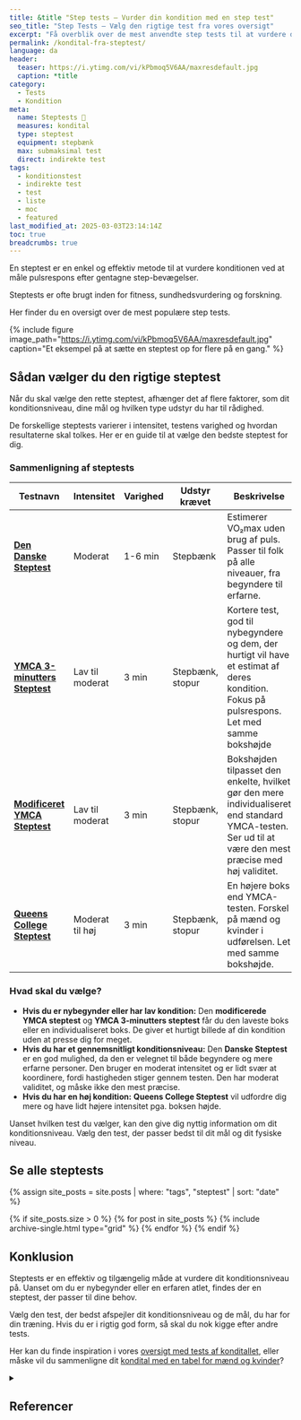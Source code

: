 ```yaml
---
title: &title "Step tests – Vurder din kondition med en step test"
seo_title: "Step Tests – Vælg den rigtige test fra vores oversigt"
excerpt: "Få overblik over de mest anvendte step tests til at vurdere din kondition og vælg den rigtige steptest for dig."
permalink: /kondital-fra-steptest/
language: da
header:
  teaser: https://i.ytimg.com/vi/kPbmoq5V6AA/maxresdefault.jpg
  caption: *title
category:
  - Tests
  - Kondition
meta:
  name: Steptests 📝
  measures: kondital
  type: steptest
  equipment: stepbænk
  max: submaksimal test
  direct: indirekte test
tags:
  - konditionstest
  - indirekte test
  - test
  - liste
  - moc
  - featured
last_modified_at: 2025-03-03T23:14:14Z
toc: true
breadcrumbs: true
---
```


En steptest er en enkel og effektiv metode til at vurdere konditionen ved at måle pulsrespons efter gentagne step-bevægelser.

Steptests er ofte brugt inden for fitness, sundhedsvurdering og forskning.

Her finder du en oversigt over de mest populære step tests.

{% include figure image_path="https://i.ytimg.com/vi/kPbmoq5V6AA/maxresdefault.jpg" caption="Et eksempel på at sætte en steptest op for flere på en gang." %}

## Sådan vælger du den rigtige steptest

Når du skal vælge den rette steptest, afhænger det af flere faktorer, som dit konditionsniveau, dine mål og hvilken type udstyr du har til rådighed.

De forskellige steptests varierer i intensitet, testens varighed og hvordan resultaterne skal tolkes. Her er en guide til at vælge den bedste steptest for dig.

### Sammenligning af steptests

| Testnavn                    | Intensitet        | Varighed       | Udstyr krævet      |  Beskrivelse                                                                                                                                  |
|-----------------------------|-------------------|----------------|--------------------|----------------------------------------------------------------------------------------------------------------------------------------------|
| **[Den Danske Steptest](/den-danske-steptest/)**      | Moderat           | 1-6 min      | Stepbænk     | Estimerer VO₂max uden brug af puls. Passer til folk på alle niveauer, fra begyndere til erfarne.                                      |
| **[YMCA 3-minutters Steptest](/ymca-3-minutters-steptest/)**| Lav til moderat   | 3 min          | Stepbænk, stopur     | Kortere test, god til nybegyndere og dem, der hurtigt vil have et estimat af deres kondition. Fokus på pulsrespons. Let med samme bokshøjde                          |
| **[Modificeret YMCA Steptest](/ymca-modified-steptest/)**| Lav til moderat   | 3 min        | Stepbænk, stopur     | Bokshøjden tilpasset den enkelte, hvilket gør den mere individualiseret end standard YMCA-testen. Ser ud til at være den mest præcise med høj validitet.                |
| **[Queens College Steptest](/queens-college-step-test/)**  | Moderat til høj   | 3 min        | Stepbænk, stopur     | En højere boks end YMCA-testen. Forskel på mænd og kvinder i udførelsen. Let med samme bokshøjde.    |

### Hvad skal du vælge?

- **Hvis du er nybegynder eller har lav kondition:** Den **modificerede YMCA steptest** og **YMCA 3-minutters steptest** får du den laveste boks eller en individualiseret boks. De giver et hurtigt billede af din kondition uden at presse dig for meget.
- **Hvis du har et gennemsnitligt konditionsniveau:** Den **Danske Steptest** er en god mulighed, da den er velegnet til både begyndere og mere erfarne personer. Den bruger en moderat intensitet og er lidt svær at koordinere, fordi hastigheden stiger gennem testen. Den har moderat validitet, og måske ikke den mest præcise. 
- **Hvis du har en høj kondition:** **Queens College Steptest** vil udfordre dig mere og have lidt højere intensitet pga. boksen højde.

Uanset hvilken test du vælger, kan den give dig nyttig information om dit konditionsniveau. Vælg den test, der passer bedst til dit mål og dit fysiske niveau.

## Se alle steptests

{% assign site_posts = site.posts | where: "tags", "steptest" | sort: "date" %}

<div class="feature__wrapper" markdown="1">

{% if site_posts.size > 0 %}
  {% for post in site_posts %}
    {% include archive-single.html type="grid" %}
  {% endfor %}
{% endif %}

</div>

## Konklusion

Steptests er en effektiv og tilgængelig måde at vurdere dit konditionsniveau på. Uanset om du er nybegynder eller en erfaren atlet, findes der en steptest, der passer til dine behov.

Vælg den test, der bedst afspejler dit konditionsniveau og de mål, du har for din træning. Hvis du er i rigtig god form, så skal du nok kigge efter andre tests.

Her kan du finde inspiration i vores [oversigt med tests af konditallet](/kondition/tests/), eller måske vil du sammenligne dit [kondital med en tabel for mænd og kvinder](/kondital/)?

<details markdown="1" class="references">
  <summary><h2 class="references">Referencer</h2></summary>

- Bennett, H., Parfitt, G., Davison, K., & Eston, R. (2016). Validity of Submaximal Step Tests to Estimate Maximal Oxygen Uptake in Healthy Adults. Sports Medicine (Auckland, N.Z.), 46(5), 737–750. <https://doi.org/10.1007/s40279-015-0445-1>
</details>
